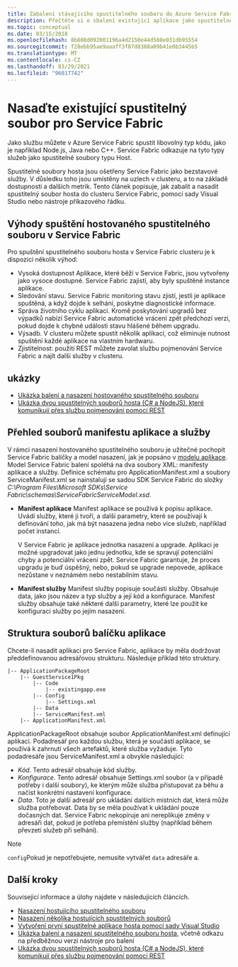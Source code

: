 ```yaml
---
title: Zabalení stávajícího spustitelného souboru do Azure Service Fabric
description: Přečtěte si o sbalení existující aplikace jako spustitelného souboru hosta, aby ji bylo možné nasadit do clusteru Service Fabric.
ms.topic: conceptual
ms.date: 03/15/2018
ms.openlocfilehash: 8b808d092001196a4d2150e44d508e031db95554
ms.sourcegitcommit: f28ebb95ae9aaaff3f87d8388a09b41e0b3445b5
ms.translationtype: MT
ms.contentlocale: cs-CZ
ms.lasthandoff: 03/29/2021
ms.locfileid: "96017742"
---
```

# <a name="deploy-an-existing-executable-to-service-fabric"></a>Nasaďte existující spustitelný soubor pro Service Fabric
Jako službu můžete v Azure Service Fabric spustit libovolný typ kódu, jako je například Node.js, Java nebo C++. Service Fabric odkazuje na tyto typy služeb jako spustitelné soubory typu Host.

Spustitelné soubory hosta jsou ošetřeny Service Fabric jako bezstavové služby. V důsledku toho jsou umístěny na uzlech v clusteru, a to na základě dostupnosti a dalších metrik. Tento článek popisuje, jak zabalit a nasadit spustitelný soubor hosta do clusteru Service Fabric, pomocí sady Visual Studio nebo nástroje příkazového řádku.

## <a name="benefits-of-running-a-guest-executable-in-service-fabric"></a>Výhody spuštění hostovaného spustitelného souboru v Service Fabric
Pro spuštění spustitelného souboru hosta v Service Fabric clusteru je k dispozici několik výhod:

* Vysoká dostupnost Aplikace, které běží v Service Fabric, jsou vytvořeny jako vysoce dostupné. Service Fabric zajistí, aby byly spuštěné instance aplikace.
* Sledování stavu. Service Fabric monitoring stavu zjistí, jestli je aplikace spuštěná, a když dojde k selhání, poskytne diagnostické informace.   
* Správa životního cyklu aplikací. Kromě poskytování upgradů bez výpadků nabízí Service Fabric automatické vrácení zpět předchozí verzi, pokud dojde k chybné události stavu hlášené během upgradu.    
* Výsadb. V clusteru můžete spustit několik aplikací, což eliminuje nutnost spuštění každé aplikace na vlastním hardwaru.
* Zjistitelnost: použití REST můžete zavolat službu pojmenování Service Fabric a najít další služby v clusteru. 

## <a name="samples"></a>ukázky
* [Ukázka balení a nasazení hostovaného spustitelného souboru](https://github.com/Azure-Samples/service-fabric-dotnet-getting-started)
* [Ukázka dvou spustitelných souborů hosta (C# a NodeJS), které komunikují přes službu pojmenování pomocí REST](https://github.com/Azure-Samples/service-fabric-dotnet-containers)

## <a name="overview-of-application-and-service-manifest-files"></a>Přehled souborů manifestu aplikace a služby
V rámci nasazení hostovaného spustitelného souboru je užitečné pochopit Service Fabric balíčky a model nasazení, jak je popsáno v [modelu aplikace](service-fabric-application-model.md). Model Service Fabric balení spoléhá na dva soubory XML: manifesty aplikace a služby. Definice schématu pro ApplicationManifest.xml a soubory ServiceManifest.xml se nainstalují se sadou SDK Service Fabric do složky *C:\Program Files\Microsoft SDKs\Service Fabric\schemas\ServiceFabricServiceModel.xsd*.

* **Manifest aplikace** Manifest aplikace se používá k popisu aplikace. Uvádí služby, které ji tvoří, a další parametry, které se používají k definování toho, jak má být nasazena jedna nebo více služeb, například počet instancí.

  V Service Fabric je aplikace jednotka nasazení a upgrade. Aplikaci je možné upgradovat jako jednu jednotku, kde se spravují potenciální chyby a potenciální vrácení zpět. Service Fabric garantuje, že proces upgradu je buď úspěšný, nebo, pokud se upgrade nepovede, aplikace nezůstane v neznámém nebo nestabilním stavu.
* **Manifest služby** Manifest služby popisuje součásti služby. Obsahuje data, jako jsou název a typ služby a její kód a konfigurace. Manifest služby obsahuje také některé další parametry, které lze použít ke konfiguraci služby po jejím nasazení.

## <a name="application-package-file-structure"></a>Struktura souborů balíčku aplikace
Chcete-li nasadit aplikaci pro Service Fabric, aplikace by měla dodržovat předdefinovanou adresářovou strukturu. Následuje příklad této struktury.

```
|-- ApplicationPackageRoot
    |-- GuestService1Pkg
        |-- Code
            |-- existingapp.exe
        |-- Config
            |-- Settings.xml
        |-- Data
        |-- ServiceManifest.xml
    |-- ApplicationManifest.xml
```

ApplicationPackageRoot obsahuje soubor ApplicationManifest.xml definující aplikaci. Podadresář pro každou službu, která je součástí aplikace, se používá k zahrnutí všech artefaktů, které služba vyžaduje. Tyto podadresáře jsou ServiceManifest.xml a obvykle následující:

* *Kód*. Tento adresář obsahuje kód služby.
* *Konfigurace*. Tento adresář obsahuje Settings.xml soubor (a v případě potřeby i další soubory), ke kterým může služba přistupovat za běhu a načíst konkrétní nastavení konfigurace.
* *Data*. Toto je další adresář pro ukládání dalších místních dat, která může služba potřebovat. Data by se měla používat k ukládání pouze dočasných dat. Service Fabric nekopíruje ani nereplikuje změny v adresáři dat, pokud je potřeba přemístění služby (například během převzetí služeb při selhání).

> [!NOTE]
> `config`Pokud je nepotřebujete, nemusíte vytvářet `data` adresáře a.
>
>

## <a name="next-steps"></a>Další kroky
Související informace a úlohy najdete v následujících článcích.
* [Nasazení hostujícího spustitelného souboru](service-fabric-deploy-existing-app.md)
* [Nasazení několika hostujících spustitelných souborů](./service-fabric-deploy-existing-app.md)
* [Vytvoření první spustitelné aplikace hosta pomocí sady Visual Studio](quickstart-guest-app.md)
* [Ukázka balení a nasazení spustitelného souboru hosta](https://github.com/Azure-Samples/service-fabric-dotnet-getting-started), včetně odkazu na předběžnou verzi nástroje pro balení
* [Ukázka dvou spustitelných souborů hosta (C# a NodeJS), které komunikují přes službu pojmenování pomocí REST](https://github.com/Azure-Samples/service-fabric-containers)
